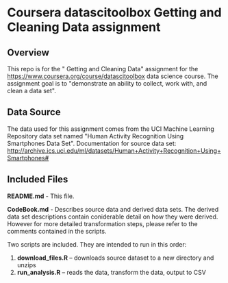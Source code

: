 # Coursera datascitoolbox Getting and Cleaning Data assignment

## Overview
This repo is for the " Getting and Cleaning Data" assignment for the https://www.coursera.org/course/datascitoolbox data science course. The assignment goal is to "demonstrate an ability to collect, work with, and clean a data set".

## Data Source
The data used for this assignment comes from the UCI Machine Learning Repository data set named "Human Activity Recognition Using Smartphones Data Set".  Documentation for source data set:
http://archive.ics.uci.edu/ml/datasets/Human+Activity+Recognition+Using+Smartphones#

## Included Files
**README.md** - This file.

**CodeBook.md** - Describes source data and derived data sets.  The derived data set descriptions contain coniderable detail on how they were derived.  However for more detailed transformation steps, please refer to the comments contained in the scripts.

Two scripts are included.  They are intended to run in this order:

1. **download_files.R** – downloads source dataset to a new directory and unzips
2. **run_analysis.R** – reads the data, transform the data, output to CSV


